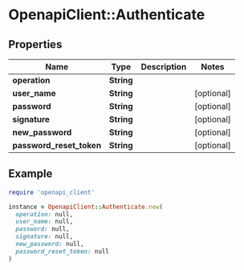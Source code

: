 # OpenapiClient::Authenticate

## Properties

| Name | Type | Description | Notes |
| ---- | ---- | ----------- | ----- |
| **operation** | **String** |  |  |
| **user_name** | **String** |  | [optional] |
| **password** | **String** |  | [optional] |
| **signature** | **String** |  | [optional] |
| **new_password** | **String** |  | [optional] |
| **password_reset_token** | **String** |  | [optional] |

## Example

```ruby
require 'openapi_client'

instance = OpenapiClient::Authenticate.new(
  operation: null,
  user_name: null,
  password: null,
  signature: null,
  new_password: null,
  password_reset_token: null
)
```

